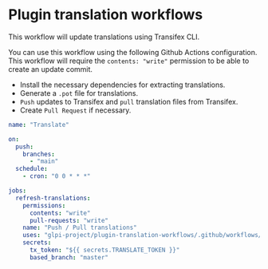 # Plugin translation workflows

This workflow will update translations using Transifex CLI.

You can use this workflow using the following Github Actions configuration.
This workflow will require the `contents: "write"` permission to be able to create an update commit.

* Install the necessary dependencies for extracting translations.
* Generate a `.pot` file for translations.
* `Push` updates to Transifex and `pull` translation files from Transifex.
* Create `Pull Request` if necessary.


```yaml
name: "Translate"

on:
  push:
    branches:
      - "main"
  schedule:
    - cron: "0 0 * * *"

jobs:
  refresh-translations:
    permissions:
      contents: "write"
      pull-requests: "write"
    name: "Push / Pull translations"
    uses: "glpi-project/plugin-translation-workflows/.github/workflows/translation.yml@v1"
    secrets:
      tx_token: "${{ secrets.TRANSLATE_TOKEN }}"
      based_branch: "master"
```
